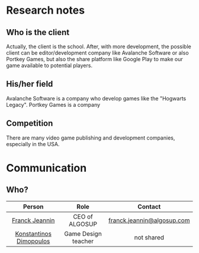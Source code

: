 # Research notes

## Who is the client
Actually, the client is the school.
After, with more development, the possible client can be editor/development company like Avalanche Software or also Portkey Games, but also the share platform like Google Play to make our game available to potential players.

## His/her field
Avalanche Software is a company who develop games like the "Hogwarts Legacy".
Portkey Games is a company 

## Competition
There are many video game publishing and development companies, especially in the USA.

# Communication
## Who?

| Person | Role | Contact |
| :-: | :-: | :-: |
| [Franck Jeannin](https://www.linkedin.com/in/franck-jeannin/) | CEO of ALGOSUP | franck.jeannin@algosup.com |
| [Konstantinos Dimopoulos](https://www.linkedin.com/in/konstantinos-dimopoulos-42b62b4/) | Game Design teacher | not shared |